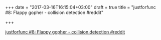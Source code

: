 +++
date = "2017-03-16T16:15:04+03:00"
draft = true
title = "justforfunc #8: Flappy gopher - collision detection  #reddit"

+++

<p><a href="https://t.co/gD293stuwU">justforfunc #8: Flappy gopher - collision detection  #reddit</a></p>
